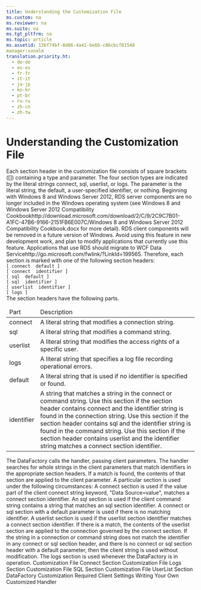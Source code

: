 ```yaml
---
title: Understanding the Customization File
ms.custom: na
ms.reviewer: na
ms.suite: na
ms.tgt_pltfrm: na
ms.topic: article
ms.assetid: 136f74bf-8d86-4a41-be66-c86cbcf81548
manager:sonalm
translation.priority.ht: 
  - de-de
  - es-es
  - fr-fr
  - it-it
  - ja-jp
  - ko-kr
  - pt-br
  - ru-ru
  - zh-cn
  - zh-tw
---
```

# Understanding the Customization File
<?xml version="1.0" encoding="utf-8"?>
<developerReferenceWithoutSyntaxDocument xmlns="http://ddue.schemas.microsoft.com/authoring/2003/5" xmlns:xlink="http://www.w3.org/1999/xlink" xmlns:xsi="http://www.w3.org/2001/XMLSchema-instance" xsi:schemaLocation="http://ddue.schemas.microsoft.com/authoring/2003/5 http://dduestorage.blob.core.windows.net/ddueschema/developer.xsd">
  <introduction>
    <para>Each section header in the customization file consists of square brackets (<legacyBold>[]</legacyBold>) containing a type and parameter. The four section types are indicated by the literal strings <legacyBold>connect</legacyBold>, <legacyBold>sql</legacyBold>, <legacyBold>userlist</legacyBold>, or <legacyBold>logs</legacyBold>. The parameter is the literal string, the default, a user-specified identifier, or nothing.</para>
    <alert class="important">
      <para>Beginning with Windows 8 and Windows Server 2012, RDS server components are no longer included in the Windows operating system (see Windows 8 and <externalLink><linkText>Windows Server 2012 Compatibility Cookbook</linkText><linkUri>http://download.microsoft.com/download/2/C/9/2C9C7B01-A1FC-47B6-9166-2151FB6E007C/Windows 8 and Windows Server 2012 Compatibility Cookbook.docx</linkUri></externalLink> for more detail). RDS client components will be removed in a future version of Windows. Avoid using this feature in new development work, and plan to modify applications that currently use this feature. Applications that use RDS should migrate to <externalLink><linkText>WCF Data Service</linkText><linkUri>http://go.microsoft.com/fwlink/?LinkId=199565</linkUri></externalLink>.</para>
    </alert>
    <para>Therefore, each section is marked with one of the following section headers: </para>
    <code>
<codeFeaturedElement>[ connect</codeFeaturedElement>  <codeFeaturedElement>default ]</codeFeaturedElement>
<codeFeaturedElement>[ connect  </codeFeaturedElement><legacyItalic>identifier </legacyItalic><codeFeaturedElement>]</codeFeaturedElement>
<codeFeaturedElement>[ sql  default ]</codeFeaturedElement>
<codeFeaturedElement>[ sql  </codeFeaturedElement><legacyItalic>identifier </legacyItalic><codeFeaturedElement>]</codeFeaturedElement>
<codeFeaturedElement>[ userlist  </codeFeaturedElement><legacyItalic>identifier </legacyItalic><codeFeaturedElement>]</codeFeaturedElement>
<codeFeaturedElement>[ logs ]</codeFeaturedElement>
</code>
    <para>The section headers have the following parts.</para>
    <table xmlns:caps="http://schemas.microsoft.com/build/caps/2013/11">
      <thead>
        <tr>
          <TD>
            <para>Part</para>
          </TD>
          <TD>
            <para>Description</para>
          </TD>
        </tr>
      </thead>
      <tbody>
        <tr>
          <TD>
            <para>               <legacyBold>connect</legacyBold>             </para>
          </TD>
          <TD>
            <para>A literal string that modifies a connection string.</para>
          </TD>
        </tr>
        <tr>
          <TD>
            <para>               <legacyBold>sql</legacyBold>             </para>
          </TD>
          <TD>
            <para>A literal string that modifies a command string.</para>
          </TD>
        </tr>
        <tr>
          <TD>
            <para>               <legacyBold>userlist</legacyBold>             </para>
          </TD>
          <TD>
            <para>A literal string that modifies the access rights of a specific user.</para>
          </TD>
        </tr>
        <tr>
          <TD>
            <para>               <legacyBold>logs</legacyBold>             </para>
          </TD>
          <TD>
            <para>A literal string that specifies a log file recording operational errors.</para>
          </TD>
        </tr>
        <tr>
          <TD>
            <para>               <legacyBold>default</legacyBold>             </para>
          </TD>
          <TD>
            <para>A literal string that is used if no identifier is specified or found.</para>
          </TD>
        </tr>
        <tr>
          <TD>
            <para>               <legacyItalic>identifier</legacyItalic>             </para>
          </TD>
          <TD>
            <para>A string that matches a string in the <legacyBold>connect</legacyBold> or <legacyBold>command</legacyBold> string.</para>
            <list class="bullet">
              <listItem>
                <para>Use this section if the section header contains <legacyBold>connect</legacyBold> and the identifier string is found in the connection string.</para>
              </listItem>
              <listItem>
                <para>Use this section if the section header contains <legacyBold>sql</legacyBold> and the identifier string is found in the command string.</para>
              </listItem>
              <listItem>
                <para>Use this section if the section header contains <legacyBold>userlist</legacyBold> and the identifier string matches a <legacyBold>connect</legacyBold> section identifier. </para>
              </listItem>
            </list>
          </TD>
        </tr>
      </tbody>
    </table>
    <para>The <legacyBold>DataFactory</legacyBold> calls the handler, passing client parameters. The handler searches for whole strings in the client parameters that match identifiers in the appropriate section headers. If a match is found, the contents of that section are applied to the client parameter.</para>
    <para>A particular section is used under the following circumstances:  </para>
    <list class="bullet">
      <listItem>
        <para>A <legacyBold>connect</legacyBold> section is used if the value part of the client connect string keyword, "<legacyBold>Data Source=</legacyBold><legacyItalic>value</legacyItalic>", matches a <legacyBold>connect</legacyBold> section identifier<legacyItalic>.</legacyItalic></para>
      </listItem>
      <listItem>
        <para>An <legacyBold>sql</legacyBold> section is used if the client command string contains a string that matches an <legacyBold>sql</legacyBold> section identifier.</para>
      </listItem>
      <listItem>
        <para>A <legacyBold>connect</legacyBold> or <legacyBold>sql</legacyBold> section with a default parameter is used if there is no matching identifier.</para>
      </listItem>
      <listItem>
        <para>A <legacyBold>userlist</legacyBold> section is used if the <legacyBold>userlist</legacyBold> section identifier matches a <legacyBold>connect</legacyBold> section identifier. If there is a match, the contents of the <legacyBold>userlist</legacyBold> section are applied to the connection governed by the <legacyBold>connect</legacyBold> section.</para>
      </listItem>
      <listItem>
        <para>If the string in a connection or command string does not match the identifier in any <legacyBold>connect</legacyBold> or <legacyBold>sql</legacyBold> section header, and there is no <legacyBold>connect</legacyBold> or <legacyBold>sql</legacyBold> section header with a default parameter, then the client string is used without modification.</para>
      </listItem>
      <listItem>
        <para>The <legacyBold>logs</legacyBold> section is used whenever the <legacyBold>DataFactory</legacyBold> is in operation.</para>
      </listItem>
    </list>
  </introduction>
  <relatedTopics>
<link xlink:href="d50eb3cc-a822-486f-b80b-65bb50547ecd">Customization File Connect Section</link>
<link xlink:href="a368e264-865c-41ee-be00-d9097255c2ea">Customization File Logs Section</link>
<link xlink:href="e65c2871-9986-44ff-b8b7-7f5eda91b3fa">Customization File SQL Section</link>
<link xlink:href="42e8ec20-eaac-4a95-8cb8-4bba93a75bcb">Customization File UserList Section</link>
<link xlink:href="86d77985-a0d0-405a-8587-c85a20540a0e">DataFactory Customization</link>
<link xlink:href="e776b4e3-fcc4-4bfb-a7e8-5ffae1d83833">Required Client Settings</link>
<link xlink:href="d447712a-e123-47b5-a3a4-5d366cfe8d72">Writing Your Own Customized Handler</link>
</relatedTopics>
</developerReferenceWithoutSyntaxDocument>